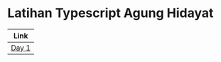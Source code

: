 # Latihan Typescript Agung Hidayat

| Link                                    |
| --------------------------------------- |
| [Day 1](./Day%201%20Article%20Response) |
